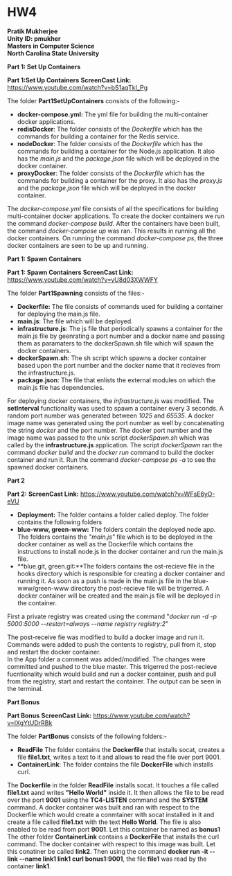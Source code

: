 # HW4
**Pratik Mukherjee** <br />
**Unity ID: pmukher** <br />
**Masters in Computer Science** <br />
**North Carolina State University** <br />

**Part 1: Set Up Containers** </br> 

**Part 1:Set Up Containers** 
**ScreenCast Link:** https://www.youtube.com/watch?v=bS1aqTkI_Pg

The folder **Part1SetUpContainers** consists of the following:-  
* **docker-compose.yml:** The yml file for building the multi-container docker applications.  
* **redisDocker**: The folder consists of the *Dockerfile* which has the commands for building a container for the Redis service. 
* **nodeDocker**: The folder consists of the *Dockerfile* which has the commands for building a container for the Node.js application. It also has the *main.js* and the *package.json* file which will be deployed in the docker container. 
* **proxyDocker**: The folder consists of the *Dockerfile* which has the commands for building a container for the proxy. It also has the *proxy.js* and the *package.json* file which will be deployed in the docker container. 

The *docker-compose.yml* file consists of all the specifications for building multi-container docker applications. To create the docker containers we run the command *docker-compose build*. After the containers have been built, the command *docker-compose up* was ran. This results in running all the docker containers. On running the command *docker-compose ps*, the three docker containers are seen to be up and running. </br>

**Part 1: Spawn Containers** </br> 

**Part 1: Spawn Containers** 
**ScreenCast Link:** https://www.youtube.com/watch?v=yU8d03XWWFY 

The folder **Part1Spawning** consists of the  files:-  
* **Dockerfile:** The file consists of commands used for building a container for deploying the main.js file.  
* **main.js**: The file which will be deployed. 
* **infrastructure.js**: The js file that periodically spawns a container for the main.js file by geenrating a port number and a docker name and passing them as paramaters to the dockerSpawn.sh file which will spawn the docker containers. 
* **dockerSpawn.sh**: The sh script which spawns a docker container based upon the port number and the docker name that it recieves from the infrastructure.js. 
* **package.json**: The file that enlists the external modules on which the main.js file has dependencies.  

For deploying docker containers, the *infrastructure.js* was modified. The **setInterval** functionality was used to spawn a container every 3 seconds. A random port number was generated between *1025* and *65535*. A docker image name was generated using the port number as well by concatenating the string *docker* and the port number. The docker port number and the image name was passed to the unix script *dockerSpawn.sh* which was called by the **infrastructure.js** application. The script *dockerSpawn* ran the command *docker build* and the *docker run* command to build the docker container and run it. Run the command *docker-compose ps -a* to see the spawned docker containers. </br> 

**Part 2**

**Part 2:** 
**ScreenCast Link:** https://www.youtube.com/watch?v=WFsE6yO-eVU
* **Deployment:**  The folder contains a folder called deploy. The folder contains the following folders <br/> 
* **blue-www, green-www:** The folders contain the deployed node app. The folders contains the *"main.js"* file which is to be deployed in the docker container as well as the Dockerfile which contains the instructions to install node.js in the docker container and run the main.js file. 
* **blue.git, green.git:**The folders contains the ost-recieve file in the hooks directory which is responsible for creating a docker container and running it. As soon as a push is made in the main.js file in the blue-www/green-www directory the post-recieve file will be trigerred. A docker container will be created and the main.js file will be deployed in the container. 

First a private registry was created using the command "*docker run -d -p 5000:5000 --restart=always --name registry registry:2*" </br> 

The post-receive fie was modified to build a docker image and run it. 
Commands were added to push the contents to registry, pull from it, stop and restart the docker container.  
In the App folder a comment was added/modified. The changes were committed and pushed to the blue master. This trigerred the post-recieve fucntionality which would build and run a docker container, push and pull from the registry, start and restart the container. The output can be seen in the terminal.  

**Part Bonus** </br> 

**Part Bonus** 
**ScreenCast Link:** https://www.youtube.com/watch?v=lXgYtUDrRBk

The folder **PartBonus** consists of the following folders:-  
* **ReadFile** The folder contains the **Dockerfile** that installs socat, creates a file **file1.txt**, writes a text to it and allows to read the file over port 9001. 
* **ContainerLink**: The folder contains the file **DockerFile** which installs curl.  

The **Dockerfile** in the folder **ReadFile** installs socat. It touches a file called **file1.txt** aand writes **"Hello World"** inside it. It then allows the file to be read over the port **9001** using the **TC4-LISTEN** command and the **SYSTEM** command. A docker container was built and ran with respect to the Dockerfile which would create a conmtainer with socat installed in it and create a file called **file1.txt** with the text **Hello World**. The file is also enabled to be read from port **9001**. Let this container be named as **bonus1** The other folder **ContainerLink** contains a **DockerFile** that installs the curl command. The docker container with respect to this image was built. Let this conatiner be called **link2**. Then using the command **docker run -it --link --name link1 link1 curl bonus1:9001**, the file **file1** was read by the container **link1**.  


